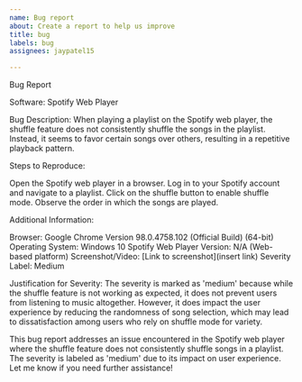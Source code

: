 ```yaml
---
name: Bug report
about: Create a report to help us improve
title: bug
labels: bug
assignees: jaypatel15

---
```


Bug Report

Software: Spotify Web Player

Bug Description:
When playing a playlist on the Spotify web player, the shuffle feature does not consistently shuffle the songs in the playlist. Instead, it seems to favor certain songs over others, resulting in a repetitive playback pattern.

Steps to Reproduce:

Open the Spotify web player in a browser.
Log in to your Spotify account and navigate to a playlist.
Click on the shuffle button to enable shuffle mode.
Observe the order in which the songs are played.

Additional Information:

Browser: Google Chrome Version 98.0.4758.102 (Official Build) (64-bit)
Operating System: Windows 10
Spotify Web Player Version: N/A (Web-based platform)
Screenshot/Video: [Link to screenshot](insert link)
Severity Label: Medium

Justification for Severity:
The severity is marked as 'medium' because while the shuffle feature is not working as expected, it does not prevent users from listening to music altogether. However, it does impact the user experience by reducing the randomness of song selection, which may lead to dissatisfaction among users who rely on shuffle mode for variety.

This bug report addresses an issue encountered in the Spotify web player where the shuffle feature does not consistently shuffle songs in a playlist. The severity is labeled as 'medium' due to its impact on user experience. Let me know if you need further assistance!
